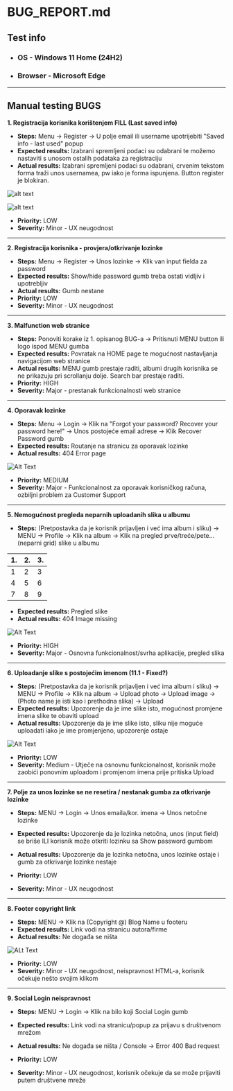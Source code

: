 # BUG_REPORT.md

## Test info

- ### OS - Windows 11 Home (24H2)
- ### Browser - Microsoft Edge

---

## Manual testing BUGS

**1. Registracija korisnika korištenjem FILL (Last saved info)**

- **Steps:** Menu -> Register -> U polje email ili username upotrijebiti "Saved info - last used" popup
- **Expected results:** Izabrani spremljeni podaci su odabrani te možemo nastaviti s unosom ostalih podataka za registraciju
- **Actual results:** Izabrani spremljeni podaci su odabrani, crvenim tekstom forma traži unos usernamea, pw iako je forma ispunjena. Button register je blokiran.

![alt text](Images/bug1.png)

![alt text](Images/bug1.1.png)

- **Priority:** LOW
- **Severity:** Minor - UX neugodnost

---

**2. Registracija korisnika - provjera/otkrivanje lozinke**

- **Steps:** Menu -> Register -> Unos lozinke -> Klik van input fielda za password
- **Expected results:** Show/hide password gumb treba ostati vidljiv i upotrebljiv
- **Actual results:** Gumb nestane
- **Priority:** LOW
- **Severity:** Minor - UX neugodnost

---

**3. Malfunction web stranice**

- **Steps:** Ponoviti korake iz 1. opisanog BUG-a -> Pritisnuti MENU button ili logo ispod MENU gumba
- **Expected results:** Povratak na HOME page te mogućnost nastavljanja navigacijom web stranice
- **Actual results:** MENU gumb prestaje raditi, albumi drugih korisnika se ne prikazuju pri scrollanju dolje. Search bar prestaje raditi.
- **Priority:** HIGH
- **Severity:** Major - prestanak funkcionalnosti web stranice

---

**4. Oporavak lozinke**

- **Steps:** Menu -> Login -> Klik na "Forgot your password? Recover your password here!" -> Unos postojeće email adrese -> Klik Recover Password gumb
- **Expected results:** Routanje na stranicu za oporavak lozinke
- **Actual results:** 404 Error page

![Alt Text](Images/bug4.png)

- **Priority:** MEDIUM
- **Severity:** Major - Funkcionalnost za oporavak korisničkog računa, ozbiljni problem za Customer Support

---

**5. Nemogućnost pregleda neparnih uploadanih slika u albumu**

- **Steps:** (Pretpostavka da je korisnik prijavljen i već ima album i sliku) -> MENU -> Profile -> Klik na album -> Klik na pregled prve/treće/pete...(neparni grid) slike u albumu

| 1.  | 2.  | 3.  |
| --- | --- | --- |
| 1   | 2   | 3   |
| 4   | 5   | 6   |
| 7   | 8   | 9   |

- **Expected results:** Pregled slike
- **Actual results:** 404 Image missing

![Alt Text](Images/bug5.png)

- **Priority:** HIGH
- **Severity:** Major - Osnovna funkcionalnost/svrha aplikacije, pregled slika

---

**6. Uploadanje slike s postojećim imenom (11.1 - Fixed?)**

- **Steps:** (Pretpostavka da je korisnik prijavljen i već ima album i sliku) -> MENU -> Profile -> Klik na album -> Upload photo -> Upload image -> (Photo name je isti kao i prethodna slika) -> Upload
- **Expected results:** Upozorenje da je ime slike isto, mogućnost promjene imena slike te obaviti upload
- **Actual results:** Upozorenje da je ime slike isto, sliku nije moguće uploadati iako je ime promjenjeno, upozorenje ostaje

![Alt Text](Images/bug6.png)

- **Priority:** LOW
- **Severity:** Medium - Utječe na osnovnu funkcionalnost, korisnik može zaobići ponovnim uploadom i promjenom imena prije pritiska Upload

---

**7. Polje za unos lozinke se ne resetira / nestanak gumba za otkrivanje lozinke**

- **Steps:** MENU -> Login -> Unos emaila/kor. imena -> Unos netočne lozinke
- **Expected results:** Upozorenje da je lozinka netočna, unos (input field) se briše ILI korisnik može otkriti lozinku sa Show password gumbom
- **Actual results:** Upozorenje da je lozinka netočna, unos lozinke ostaje i gumb za otkrivanje lozinke nestaje

- **Priority:** LOW
- **Severity:** Minor - UX neugodnost

---

**8. Footer copyright link**

- **Steps:** MENU -> Klik na (Copyright @) Blog Name u footeru
- **Expected results:** Link vodi na stranicu autora/firme
- **Actual results:** Ne događa se ništa

![ALt Text](Images/bug8.png)

- **Priority:** LOW
- **Severity:** Minor - UX neugodnost, neispravnost HTML-a, korisnik očekuje nešto svojim klikom

---

**9. Social Login neispravnost**

- **Steps:** MENU -> Login -> Klik na bilo koji Social Login gumb
- **Expected results:** Link vodi na stranicu/popup za prijavu s društvenom mrežom
- **Actual results:** Ne događa se ništa / Console -> Error 400 Bad request

- **Priority:** LOW
- **Severity:** Minor - UX neugodnost, korisnik očekuje da se može prijaviti putem društvene mreže
